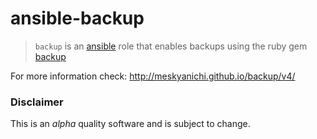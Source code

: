ansible-backup
==============

> `backup` is an [ansible](http://www.ansible.com) role that enables backups using the ruby gem [backup](https://github.com/meskyanichi/backup)

For more information check:
 http://meskyanichi.github.io/backup/v4/
 
### Disclaimer
This is an *alpha* quality software and is subject to change.
